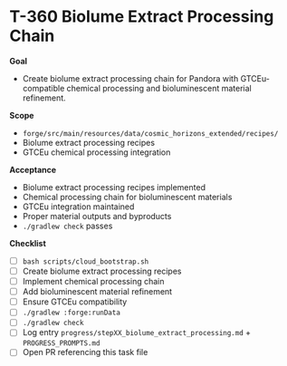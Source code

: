 # T-360 Biolume Extract Processing Chain

**Goal**

- Create biolume extract processing chain for Pandora with GTCEu-compatible chemical processing and bioluminescent material refinement.

**Scope**

- `forge/src/main/resources/data/cosmic_horizons_extended/recipes/`
- Biolume extract processing recipes
- GTCEu chemical processing integration

**Acceptance**

- Biolume extract processing recipes implemented
- Chemical processing chain for bioluminescent materials
- GTCEu integration maintained
- Proper material outputs and byproducts
- `./gradlew check` passes

**Checklist**

- [ ] `bash scripts/cloud_bootstrap.sh`
- [ ] Create biolume extract processing recipes
- [ ] Implement chemical processing chain
- [ ] Add bioluminescent material refinement
- [ ] Ensure GTCEu compatibility
- [ ] `./gradlew :forge:runData`
- [ ] `./gradlew check`
- [ ] Log entry `progress/stepXX_biolume_extract_processing.md` + `PROGRESS_PROMPTS.md`
- [ ] Open PR referencing this task file
